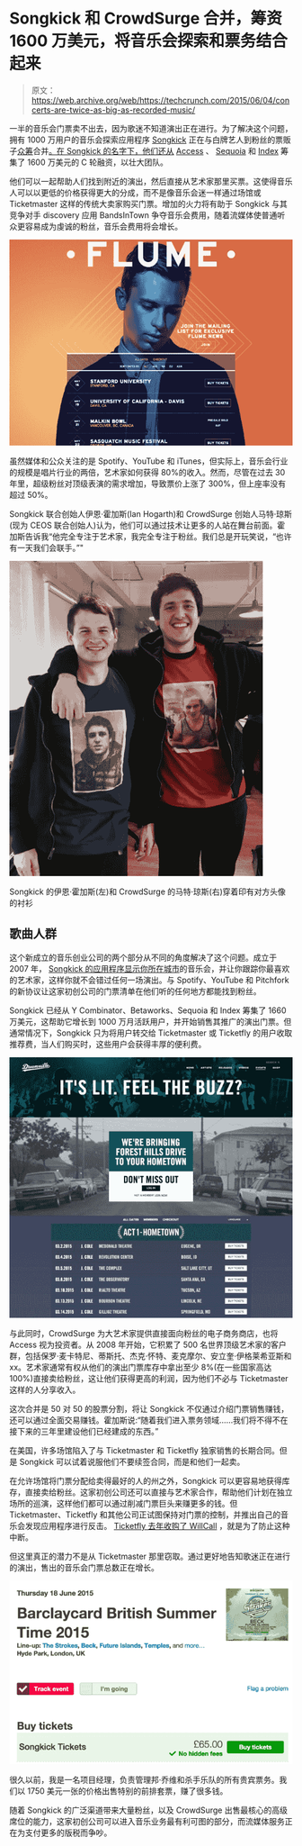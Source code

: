 # Songkick 和 CrowdSurge 合并，筹资 1600 万美元，将音乐会探索和票务结合起来 

> 原文：<https://web.archive.org/web/https://techcrunch.com/2015/06/04/concerts-are-twice-as-big-as-recorded-music/>

一半的音乐会门票卖不出去，因为歌迷不知道演出正在进行。为了解决这个问题，拥有 1000 万用户的音乐会探索应用程序 [Songkick](https://web.archive.org/web/20230127192234/http://songkick.com/) 正在与白牌艺人到粉丝的票贩子[众筹](https://web.archive.org/web/20230127192234/https://www.crowdsurge.com/)合并[。在 Songkick 的名字下，他们还从](https://web.archive.org/web/20230127192234/http://blog.songkick.com/2015/06/04/songkick-crowdsurge/) [Access](https://web.archive.org/web/20230127192234/https://www.crunchbase.com/organization/access-industries) 、 [Sequoia](https://web.archive.org/web/20230127192234/https://www.crunchbase.com/organization/sequoia-capital) 和 [Index](https://web.archive.org/web/20230127192234/https://www.crunchbase.com/organization/index-ventures) 筹集了 1600 万美元的 C 轮融资，以壮大团队。

他们可以一起帮助人们找到附近的演出，然后直接从艺术家那里买票。这使得音乐人可以以更低的价格获得更大的分成，而不是像音乐会迷一样通过场馆或 Ticketmaster 这样的传统大卖家购买门票。增加的火力将有助于 Songkick 与其竞争对手 discovery 应用 BandsInTown 争夺音乐会费用，随着流媒体使普通听众更容易成为虔诚的粉丝，音乐会费用将会增长。

![Flume_1](img/fb76660fe72c0da6304534b1cff85521.png)

虽然媒体和公众关注的是 Spotify、YouTube 和 iTunes，但实际上，音乐会行业的规模是唱片行业的两倍，艺术家如何获得 80%的收入。然而，尽管在过去 30 年里，超级粉丝对顶级表演的需求增加，导致票价上涨了 300%，但上座率没有超过 50%。

Songkick 联合创始人伊恩·霍加斯(Ian Hogarth)和 CrowdSurge 创始人马特·琼斯(现为 CEOS 联合创始人)认为，他们可以通过技术让更多的人站在舞台前面。霍加斯告诉我“他完全专注于艺术家，我完全专注于粉丝。我们总是开玩笑说，“也许有一天我们会联手。”"

![Songkick's Ian Hogarth (left) and CrowdSurge's Matt Jones (right) wearing shirts with each other's faces](img/454336ec889fa2f8cca19772caf5e62c.png)

Songkick 的伊恩·霍加斯(左)和 CrowdSurge 的马特·琼斯(右)穿着印有对方头像的衬衫

## 歌曲人群

这个新成立的音乐创业公司的两个部分从不同的角度解决了这个问题。成立于 2007 年， [Songkick 的应用程序显示你所在城市](https://web.archive.org/web/20230127192234/https://techcrunch.com/2014/11/05/songkick-tickets/)的音乐会，并让你跟踪你最喜欢的艺术家，这样你就不会错过任何一场演出。与 Spotify、YouTube 和 Pitchfork 的新协议让这家初创公司的门票清单在他们听的任何地方都能找到粉丝。

Songkick 已经从 Y Combinator、Betaworks、Sequoia 和 Index 筹集了 1660 万美元，这帮助它增长到 1000 万月活跃用户，并开始销售其推广的演出门票。但通常情况下，Songkick 只为将用户转交给 Ticketmaster 或 Ticketfly 的用户收取推荐费，当人们购买时，这些用户会获得丰厚的便利费。

![J Cole_1](img/c6bb8187e6283934361ee39000085ce4.png)

与此同时，CrowdSurge 为大艺术家提供直接面向粉丝的电子商务商店，也将 Access 视为投资者。从 2008 年开始，它积累了 500 名世界顶级艺术家的客户群，包括保罗·麦卡特尼、蒂斯托、杰克·怀特、麦克摩尔、安立奎·伊格莱希亚斯和 xx。艺术家通常有权从他们的演出门票库存中拿出至少 8%(在一些国家高达 100%)直接卖给粉丝，这让他们获得更高的利润，因为他们不必与 Ticketmaster 这样的人分享收入。

这次合并是 50 对 50 的股票分割，将让 Songkick 不仅通过介绍门票销售赚钱，还可以通过全面交易赚钱。霍加斯说:“随着我们进入票务领域……我们将不得不在接下来的三年里建设他们已经建成的东西。”

在美国，许多场馆陷入了与 Ticketmaster 和 Ticketfly 独家销售的长期合同。但是 Songkick 可以试着说服他们不要续签合同，而是和他们一起卖。

在允许场馆将门票分配给卖得最好的人的州之外，Songkick 可以更容易地获得库存，直接卖给粉丝。这家初创公司还可以直接与艺术家合作，帮助他们计划在独立场所的巡演，这样他们都可以通过削减门票巨头来赚更多的钱。但 Ticketmaster、Ticketfly 和其他公司正试图保持对门票的控制，并推出自己的音乐会发现应用程序进行反击。 [Ticketfly 去年收购了 WillCall](https://web.archive.org/web/20230127192234/https://techcrunch.com/2014/08/21/concert-giant-ticketfly-acquires-last-minute-ticket-app-willcall/) ，就是为了防止这种中断。

但这里真正的潜力不是从 Ticketmaster 那里窃取。通过更好地告知歌迷正在进行的演出，售出的音乐会门票总数正在增长。

![Screen Shot 2015-06-04 at 9.36.02 AM](img/3c9bfee53cfc278139fc61bd400af866.png)

很久以前，我是一名项目经理，负责管理邦·乔维和杀手乐队的所有贵宾票务。我们以 1750 美元一张的价格出售特别的前排套票，赚了很多钱。

随着 Songkick 的广泛渠道带来大量粉丝，以及 CrowdSurge 出售最核心的高级席位的能力，这家初创公司可以进入音乐业务最有利可图的部分，而流媒体服务正在为支付更多的版税而争吵。